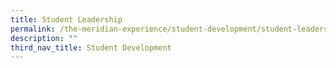 ```yaml
---
title: Student Leadership
permalink: /the-meridian-experience/student-development/student-leadership/
description: ""
third_nav_title: Student Development
---
```

